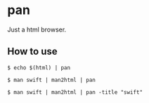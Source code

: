 # pan
Just a html browser.

## How to use

```
$ echo $(html) | pan
```

```
$ man swift | man2html | pan
```

```
$ man swift | man2html | pan -title "swift"
```

